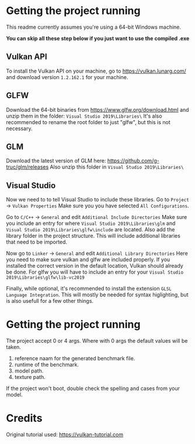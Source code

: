 # Getting the project running
This readme currently assumes you're using a 64-bit Windows machine.

**You can skip all these step below if you just want to use the compiled .exe**

## Vulkan API
To install the Vulkan API on your machine, go to https://vulkan.lunarg.com/ and download version `1.2.162.1` for your machine.

## GLFW
Download the 64-bit binaries from https://www.glfw.org/download.html and unzip them in the folder: `Visual Studio 2019\Libraries\`
It's also recommended to rename the root folder to just "glfw", but this is not necessary.

## GLM
Download the latest version of GLM here: https://github.com/g-truc/glm/releases
Also unzip this folder in `Visual Studio 2019\Libraries\` 

## Visual Studio
Now we need to to tell Visual Studio to include these libraries.
Go to `Project` -> `Vulkan Properties`
Make sure you you have selected `All Configurations`.

Go to `C/C++` -> `General` and edit `Additional Include Directories` 
Make sure you include an entry for where `Visual Studio 2019\Libraries\glm` and `Visual Studio 2019\Libraries\glfw\include` are located.
Also add the library folder in the project structure. This will include additional libraries that need to be imported.

Now go to `Linker` -> `General` and edit `Additional Library Directories`
Here you need to make sure vulkan and glfw are included properly.
If you installed the correct version in the default location, Vulkan should already be done.
For glfw you will have to include an entry for your `Visual Studio 2019\Libraries\glfw\lib-vc2019`

Finally, while optional, it's recommended to install the extension `GLSL Language Integration`.
This will mostly be needed for syntax higlighting, but is also usefull for a few other things.

# Getting the project running

The project accept 0 or 4 args. Where with 0 args the default values will be taken.
1. reference naam for the generated benchmark file.
2. runtime of the benchmark.
3. model path.
4. texture path.

If the project won't boot, double check the spelling and cases from your model.

# Credits
Original tutorial used: https://vulkan-tutorial.com
